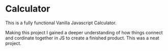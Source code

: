 # Calculator

This is a fully functional Vanilla Javascript Calculator.

Making this project I gained a deeper understanding of how things connect and cordinate together in JS to create a finished product. 
This was a neat project.
